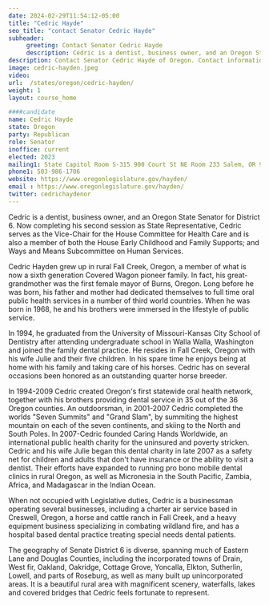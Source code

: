 ```yaml
---
date: 2024-02-29T11:54:12-05:00
title: "Cedric Hayde"
seo_title: "contact Senator Cedric Hayde"
subheader:
     greeting: Contact Senator Cedric Hayde
     description: Cedric is a dentist, business owner, and an Oregon State Senator for District 6.  Now completing his second session as State Representative, Cedric serves as the Vice-Chair for the House Committee for Health Care and is also a member of both the House Early Childhood and Family Supports; and Ways and Means Subcommittee on Human Services.
description: Contact Senator Cedric Hayde of Oregon. Contact information for Cedric Hayde includes email address, phone number, and mailing address.
image: cedric-hayden.jpeg
video:
url:  /states/oregon/cedric-hayden/
weight: 1
layout: course_home

####candidate
name: Cedric Hayde
state: Oregon
party: Republican
role: Senator
inoffice: current
elected: 2023
mailing1: State Capitol Room S-315 900 Court St NE Room 233 Salem, OR 97301
phone1: 503-986-1706
website: https://www.oregonlegislature.gov/hayden/
email : https://www.oregonlegislature.gov/hayden/
twitter: cedrichaydenor
---
```


Cedric is a dentist, business owner, and an Oregon State Senator for District 6.  Now completing his second session as State Representative, Cedric serves as the Vice-Chair for the House Committee for Health Care and is also a member of both the House Early Childhood and Family Supports; and Ways and Means Subcommittee on Human Services.

Cedric Hayden grew up in rural Fall Creek, Oregon, a member of what is now a sixth generation Covered Wagon pioneer family. In fact, his great-grandmother was the first female mayor of Burns, Oregon. Long before he was born, his father and mother had dedicated themselves to full time oral public health services in a number of third world countries.  When he was born in 1968, he and his brothers were immersed in the lifestyle of public service.  

In 1994, he graduated from the University of Missouri-Kansas City School of Dentistry after attending undergraduate school in Walla Walla, Washington and joined the family dental practice.  He resides in Fall Creek, Oregon with his wife Julie and their five children. In his spare time he enjoys being at home with his family and taking care of his horses. Cedric has on several occasions been honored as an outstanding quarter horse breeder.

In 1994-2009 Cedric created Oregon's first statewide oral health network, together with his brothers providing dental service in 35 out of the 36 Oregon counties.
An outdoorsman, in 2001-2007 Cedric completed the worlds "Seven Summits" and "Grand Slam", by summiting the highest mountain on each of the seven continents, and skiing to the North and South Poles.
In 2007-Cedric founded Caring Hands Worldwide, an international public health charity for the uninsured and poverty stricken.
Cedric and his wife Julie began this dental charity in late 2007 as a safety net for children and adults that don't have insurance or the ability to visit a dentist. Their efforts have expanded to running pro bono mobile dental clinics in rural Oregon, as well as Micronesia in the South Pacific, Zambia, Africa, and Madagascar in the Indian Ocean.  

When not occupied with Legislative duties, Cedric is a businessman operating several businesses, including a charter air service based in Creswell, Oregon, a horse and cattle ranch in Fall Creek, and a heavy equipment business specializing in combating wildland fire, and has a hospital based dental practice treating special needs dental patients.

The geography of Senate District 6 is diverse, spanning much of Eastern Lane and Douglas Counties, including the incorporated towns of Drain, West fir, Oakland, Oakridge, Cottage Grove, Yoncalla, Elkton, Sutherlin, Lowell, and parts of Roseburg, as well as many built up unincorporated areas.  It is a beautiful rural area with magnificent scenery, waterfalls, lakes and covered bridges that Cedric feels fortunate to represent.
